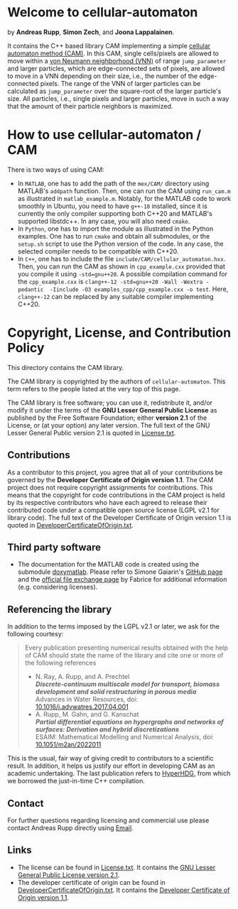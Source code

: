 # Welcome to cellular-automaton

by **Andreas Rupp**, **Simon Zech**, and **Joona Lappalainen**.

It contains the C++ based library CAM implementing a simple [cellular automaton method (CAM)](
https://en.wikipedia.org/wiki/Cellular_automaton). In this CAM, single cells/pixels are allowed to
move within a [von Neumann neighborhood (VNN)](
https://en.wikipedia.org/wiki/Von_Neumann_neighborhood) of range `jump_parameter` and larger
particles, which are edge-connected sets of pixels, are allowed to move in a VNN depending on their
size, i.e., the number of the edge-connected pixels. The range of the VNN of larger particles can be
calculated as `jump_parameter` over the square-root of the larger particle's size. All particles,
i.e., single pixels and larger particles, move in such a way that the amount of their particle
neighbors is maximized.


# How to use cellular-automaton / CAM

There is two ways of using CAM:

- In `MATLAB`, one has to add the path of the `mex/CAM/` directory using MATLAB's `addpath`
  function. Then, one can run the CAM using `run_cam.m` as illustrated in `matlab_example.m`.
  Notably, for the MATLAB code to work smoothly in Ubuntu, you need to have `g++-10` installed,
  since it is currently the only compiler supporting both C++20 and MATLAB's supported libstdc++.
  In any case, you will also need `cmake`.
- In `Python`, one has to import the module as illustrated in the Python examples. One has to run
  `cmake` and obtain all submodules, or the `setup.sh` script to use the Python version of the code.
  In any case, the selected compiler needs to be compatible with C++20.
- In `C++`, one has to include the file `include/CAM/cellular_automaton.hxx`. Then, you can run the
  CAM as shown in `cpp_example.cxx` provided that you compile it using `-std=gnu++20`. A possible
  compilation command for the `cpp_example.cxx` is `clang++-12 -std=gnu++20 -Wall -Wextra -pedantic 
  -Iinclude -O3 examples_cpp/cpp_example.cxx -o test`. Here, `clang++-12` can be replaced by any
  suitable compiler implementing C++20.


# Copyright, License, and Contribution Policy

This directory contains the CAM library.

The CAM library is copyrighted by the authors of `cellular-automaton`. This term refers to the
people listed at the very top of this page.

The CAM library is free software; you can use it, redistribute it, and/or modify it under the terms
of the <b>GNU Lesser General Public License</b> as published by the Free Software Foundation; either
<b>version 2.1</b> of the License, or (at your option) any later version. The full text of the GNU
Lesser General Public version 2.1 is quoted in [License.txt](License.txt).


## Contributions

As a contributor to this project, you agree that all of your contributions be governed by the
<b>Developer Certificate of Origin version 1.1</b>. The CAM project does not require copyright
assignments for contributions. This means that the copyright for code contributions in the CAM
project is held by its respective contributors who have each agreed to release their contributed
code under a compatible open source license (LGPL v2.1 for library code). The full text of the 
Developer Certificate of Origin version 1.1 is quoted in [DeveloperCertificateOfOrigin.txt](
DeveloperCertificateOfOrigin.txt).


## Third party software

- The documentation for the MATLAB code is created using the submodule [doxymatlab](
  https://github.com/simgunz/doxymatlab). Please refer to  Simone Gaiarin's [GitHub page](
  https://github.com/simgunz/doxymatlab) and the [official file exchange page](
  https://se.mathworks.com/matlabcentral/fileexchange/25925-using-doxygen-with-matlab/)
  by Fabrice for additional information (e.g. considering licenses).


## Referencing the library

In addition to the terms imposed by the LGPL v2.1 or later, we ask for the following courtesy:

> Every publication presenting numerical results obtained with the help of CAM should state the name
> of the library and cite one or more of the following references  
> - N. Ray, A. Rupp, and A. Prechtel  
>   ***Discrete-continuum multiscale model for transport, biomass development and solid
    restructuring in porous media***  
>   Advances in Water Resources, doi: [10.1016/j.advwatres.2017.04.001](
    https://doi.org/10.1016/j.advwatres.2017.04.001)
> - A. Rupp, M. Gahn, and G. Kanschat  
> ***Partial differential equations on hypergraphs and networks of surfaces: Derivation and hybrid
  discretizations***  
> ESAIM: Mathematical Modelling and Numerical Analysis, doi: [10.1051/m2an/2022011](
  https://doi.org/10.1051/m2an/2022011)

This is the usual, fair way of giving credit to contributors to a scientific result. In addition, it
helps us justify our effort in developing CAM as an academic undertaking. The last publication
refers to [HyperHDG](https://github.com/HyperHDG/), from which we borrowed the just-in-time C++
compilation.


## Contact

For further questions regarding licensing and commercial use please contact Andreas Rupp directly
using [Email](mailto:info@rupp.ink).


## Links

- The license can be found in [License.txt](License.txt). It contains the [GNU Lesser General Public
License version 2.1](https://www.gnu.org/licenses/old-licenses/lgpl-2.1.en.html).
- The developer certificate of origin can be found in 
[DeveloperCertificateOfOrigin.txt](DeveloperCertificateOfOrigin.txt). It contains the [Developer 
Certificate of Origin version 1.1](https://developercertificate.org/).
